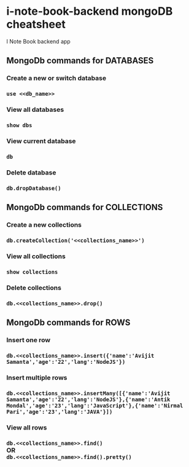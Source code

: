 # i-note-book-backend mongoDB cheatsheet

I Note Book backend app

## MongoDb commands for DATABASES

### Create a new or switch database

### `use <<db_name>>`

### View all databases

### `show dbs`

### View current database

### `db`

### Delete database

### `db.dropDatabase()`

## MongoDb commands for COLLECTIONS

### Create a new collections

### `db.createCollection('<<collections_name>>')`

### View all collections

### `show collections`

### Delete collections

### `db.<<collections_name>>.drop()`

## MongoDb commands for ROWS

### Insert one row

### `db.<<collections_name>>.insert({'name':'Avijit Samanta','age':'22','lang':'NodeJS'})`

### Insert multiple rows

### `db.<<collections_name>>.insertMany([{'name':'Avijit Samanta','age':'22','lang':'NodeJS'},{'name':'Antik Mondal','age':'23','lang':'JavaScript'},{'name':'Nirmal Pari','age':'23','lang':'JAVA'}])`
### View all rows

### `db.<<collections_name>>.find()` <br/> OR <br/> `db.<<collections_name>>.find().pretty()`